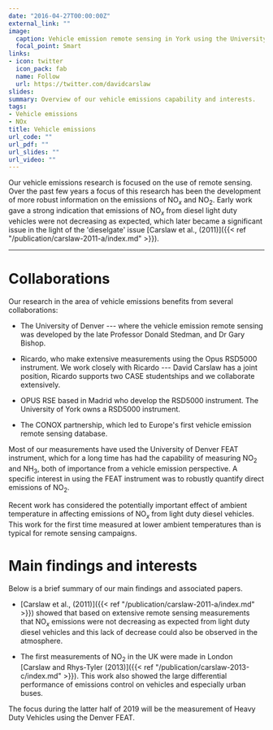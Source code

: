 ```yaml
---
date: "2016-04-27T00:00:00Z"
external_link: ""
image:
  caption: Vehicle emission remote sensing in York using the University of Denver FEAT
  focal_point: Smart
links:
- icon: twitter
  icon_pack: fab
  name: Follow
  url: https://twitter.com/davidcarslaw
slides: 
summary: Overview of our vehicle emissions capability and interests.
tags:
- Vehicle emissions
- NOx
title: Vehicle emissions
url_code: ""
url_pdf: ""
url_slides: ""
url_video: ""
---
```


Our vehicle emissions research is focused on the use of remote sensing. Over the past few years a focus of this research has been the development of more robust information on the emissions of NO$_x$ and NO$_2$. Early work gave a strong indication that emissions of NO$_x$ from diesel light duty vehicles were not decreasing as expected, which later became a significant issue in the light of the 'dieselgate' issue [Carslaw et al., (2011)]({{< ref "/publication/carslaw-2011-a/index.md" >}}).

---

# Collaborations

Our research in the area of vehicle emissions benefits from several collaborations:

- The University of Denver --- where the vehicle emission remote sensing was developed by the late Professor Donald Stedman, and Dr Gary Bishop.

- Ricardo, who make extensive measurements using the Opus RSD5000 instrument. We work closely with Ricardo --- David Carslaw has a joint position,  Ricardo supports two CASE studentships and we collaborate extensively.

- OPUS RSE based in Madrid who develop the RSD5000 instrument. The University of York owns a RSD5000 instrument.

- The CONOX partnership, which led to Europe's first vehicle emission remote sensing database.

Most of our measurements have used the University of Denver FEAT instrument, which for a long time has had the capability of measuring NO$_2$ and NH$_3$, both of importance from a vehicle emission perspective. A specific interest in using the FEAT instrument was to robustly quantify direct emissions of NO$_2$.

Recent work has considered the potentially important effect of ambient temperature in affecting emissions of NO$_x$ from light duty diesel vehicles. This work for the first time measured at lower ambient temperatures than is typical for remote sensing campaigns.

# Main findings and interests

Below is a brief summary of our main findings and associated papers.

- [Carslaw et al., (2011)]({{< ref "/publication/carslaw-2011-a/index.md" >}}) showed that based on extensive remote sensing measurements that NO$_x$ emissions were not decreasing as expected from light duty diesel vehicles and this lack of decrease could also be observed in the atmosphere.

- The first measurements of NO$_2$ in the UK were made in London [Carslaw and Rhys-Tyler (2013)]({{< ref "/publication/carslaw-2013-c/index.md" >}}). This work also showed the large differential performance of emissions control on vehicles and especially urban buses.



The focus during the latter half of 2019 will be the measurement of Heavy Duty Vehicles using the Denver FEAT.
